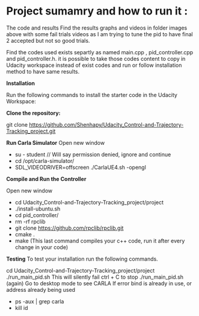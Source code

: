 # **Project sumamry and how to run it :**

The code and results
Find the results graphs and videos in folder images above with some fail trials videos as I am trying to tune the pid to have final 2 accepted but not so good trials.

Find the codes used exists separtly as named main.cpp , pid_controller.cpp and pid_controller.h. it is possible to take those codes content to copy in Udacity workspace instead of exist codes and run or follow installation method to have same results.

**Installation**

Run the following commands to install the starter code in the Udacity Workspace:

**Clone the repository:**

git clone https://github.com/Shenhapy/Udacity_Control-and-Trajectory-Tracking_project.git

**Run Carla Simulator**
Open new window

* su - student // Will say permission denied, ignore and continue
* cd /opt/carla-simulator/
* SDL_VIDEODRIVER=offscreen ./CarlaUE4.sh -opengl

**Compile and Run the Controller**

Open new window

* cd Udacity_Control-and-Trajectory-Tracking_project/project
* ./install-ubuntu.sh
* cd pid_controller/
* rm -rf rpclib
* git clone https://github.com/rpclib/rpclib.git
* cmake .
* make (This last command compiles your c++ code, run it after every change in your code)

**Testing**
To test your installation run the following commands.

cd Udacity_Control-and-Trajectory-Tracking_project/project
./run_main_pid.sh This will silently fail ctrl + C to stop
./run_main_pid.sh (again) Go to desktop mode to see CARLA
If error bind is already in use, or address already being used

* ps -aux | grep carla
* kill id
